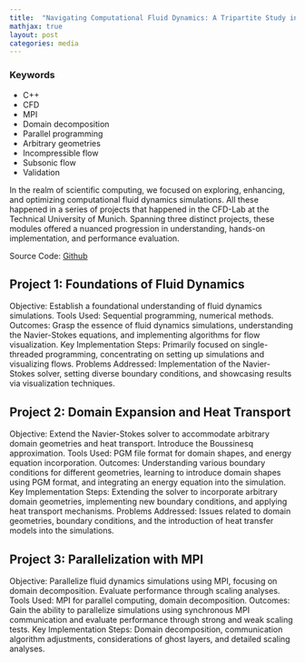 ```yaml
---
title:  "Navigating Computational Fluid Dynamics: A Tripartite Study in Parallelization and Domain Expansion"
mathjax: true
layout: post
categories: media
---
```


### Keywords
- C++
- CFD
- MPI
- Domain decomposition
- Parallel programming
- Arbitrary geometries
- Incompressible flow
- Subsonic flow
- Validation


In the realm of scientific computing, we focused on exploring, enhancing, and optimizing computational fluid dynamics simulations. All these happened in a series of projects that happened in the CFD-Lab at the Technical University of Munich. Spanning three distinct projects, these modules offered a nuanced progression in understanding, hands-on implementation, and performance evaluation.

Source Code: [Github](https://github.com/Erfan-Mashayekh/cfd-lab-project)

## Project 1: Foundations of Fluid Dynamics
Objective: Establish a foundational understanding of fluid dynamics simulations.
Tools Used: Sequential programming, numerical methods.
Outcomes: Grasp the essence of fluid dynamics simulations, understanding the Navier-Stokes equations, and implementing algorithms for flow visualization.
Key Implementation Steps: Primarily focused on single-threaded programming, concentrating on setting up simulations and visualizing flows.
Problems Addressed: Implementation of the Navier-Stokes solver, setting diverse boundary conditions, and showcasing results via visualization techniques.

## Project 2: Domain Expansion and Heat Transport
Objective: Extend the Navier-Stokes solver to accommodate arbitrary domain geometries and heat transport. Introduce the Boussinesq approximation.
Tools Used: PGM file format for domain shapes, and energy equation incorporation.
Outcomes: Understanding various boundary conditions for different geometries, learning to introduce domain shapes using PGM format, and integrating an energy equation into the simulation.
Key Implementation Steps: Extending the solver to incorporate arbitrary domain geometries, implementing new boundary conditions, and applying heat transport mechanisms.
Problems Addressed: Issues related to domain geometries, boundary conditions, and the introduction of heat transfer models into the simulations.

## Project 3: Parallelization with MPI
Objective: Parallelize fluid dynamics simulations using MPI, focusing on domain decomposition. Evaluate performance through scaling analyses.
Tools Used: MPI for parallel computing, domain decomposition.
Outcomes: Gain the ability to parallelize simulations using synchronous MPI communication and evaluate performance through strong and weak scaling tests.
Key Implementation Steps: Domain decomposition, communication algorithm adjustments, considerations of ghost layers, and detailed scaling analyses.
